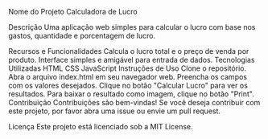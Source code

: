 Nome do Projeto
Calculadora de Lucro

Descrição
Uma aplicação web simples para calcular o lucro com base nos gastos, quantidade e porcentagem de lucro.

Recursos e Funcionalidades
Calcula o lucro total e o preço de venda por produto.
Interface simples e amigável para entrada de dados.
Tecnologias Utilizadas
HTML
CSS
JavaScript
Instruções de Uso
Clone o repositório.
Abra o arquivo index.html em seu navegador web.
Preencha os campos com os valores desejados.
Clique no botão "Calcular Lucro" para ver os resultados.
Para baixar o resultado como imagem, clique no botão "Print".
Contribuição
Contribuições são bem-vindas! Se você deseja contribuir com este projeto, por favor abra uma issue ou envie um pull request.

Licença
Este projeto está licenciado sob a MIT License.

